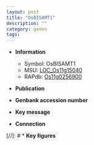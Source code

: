 ```yaml
---
layout: post
title: "OsBISAMT1"
description: ""
category: genes
tags: 
---
```


* **Information**  
    + Symbol: OsBISAMT1  
    + MSU: [LOC_Os11g15040](http://rice.uga.edu/cgi-bin/ORF_infopage.cgi?orf=LOC_Os11g15040)  
    + RAPdb: [Os11g0256900](http://rapdb.dna.affrc.go.jp/viewer/gbrowse_details/irgsp1?name=Os11g0256900)  

* **Publication**  

* **Genbank accession number**  

* **Key message**  

* **Connection**  

[//]: # * **Key figures**  


